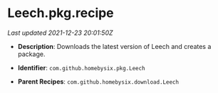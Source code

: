 # Leech.pkg.recipe

_Last updated 2021-12-23 20:01:50Z_

- **Description**: Downloads the latest version of Leech and creates a package.

- **Identifier**: `com.github.homebysix.pkg.Leech`

- **Parent Recipes**: `com.github.homebysix.download.Leech`
